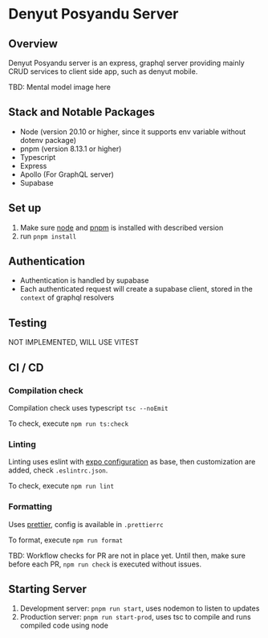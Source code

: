 # Denyut Posyandu Server

## Overview

Denyut Posyandu server is an express, graphql server providing mainly CRUD services to client side app, such as denyut mobile.

TBD: Mental model image here

## Stack and Notable Packages

- Node (version 20.10 or higher, since it supports env variable without dotenv package)
- pnpm (version 8.13.1 or higher)
- Typescript
- Express
- Apollo (For GraphQL server)
- Supabase

## Set up

1. Make sure [node](https://nodejs.org/en) and [pnpm](https://pnpm.io/installation) is installed with described version
2. run `pnpm install`

## Authentication

- Authentication is handled by supabase
- Each authenticated request will create a supabase client, stored in the `context` of graphql resolvers

## Testing

NOT IMPLEMENTED, WILL USE VITEST

## CI / CD

### Compilation check

Compilation check uses typescript `tsc --noEmit`

To check, execute `npm run ts:check`

### Linting

Linting uses eslint with [expo configuration](https://github.com/expo/expo/tree/main/packages/eslint-config-universe#customizing-prettier) as base, then customization are added, check `.eslintrc.json`.

To check, execute `npm run lint`

### Formatting

Uses [prettier](https://prettier.io/), config is available in `.prettierrc`

To format, execute `npm run format`

TBD: Workflow checks for PR are not in place yet. Until then, make sure before each PR, `npm run check` is executed without issues.

## Starting Server

1. Development server: `pnpm run start`, uses nodemon to listen to updates
2. Production server: `pnpm run start-prod`, uses tsc to compile and runs compiled code using node
